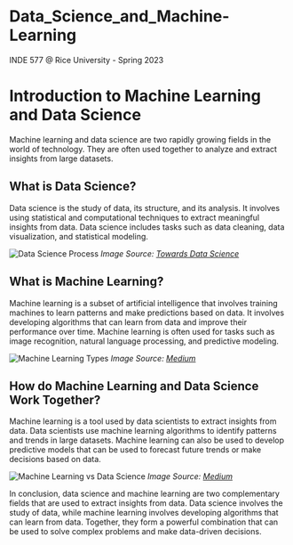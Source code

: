 # Data_Science_and_Machine-Learning
INDE 577 @ Rice University - Spring 2023



# Introduction to Machine Learning and Data Science

Machine learning and data science are two rapidly growing fields in the world of technology. They are often used together to analyze and extract insights from large datasets.

## What is Data Science?

Data science is the study of data, its structure, and its analysis. It involves using statistical and computational techniques to extract meaningful insights from data. Data science includes tasks such as data cleaning, data visualization, and statistical modeling.

![Data Science Process](https://miro.medium.com/max/1838/1*maEzxJiZjKshRklPpMvLJw.png)
_Image Source: [Towards Data Science](https://towardsdatascience.com/data-science-process-4-steps-for-beginners-ac7dee557c9b)_

## What is Machine Learning?

Machine learning is a subset of artificial intelligence that involves training machines to learn patterns and make predictions based on data. It involves developing algorithms that can learn from data and improve their performance over time. Machine learning is often used for tasks such as image recognition, natural language processing, and predictive modeling.

![Machine Learning Types](https://miro.medium.com/max/875/1*Cb-Wkz3qV7Ws-G6yAhxS7A.png)
_Image Source: [Medium](https://medium.com/@ssarkar111/types-of-machine-learning-algorithms-you-should-know-f788a8d2ddfe)_

## How do Machine Learning and Data Science Work Together?

Machine learning is a tool used by data scientists to extract insights from data. Data scientists use machine learning algorithms to identify patterns and trends in large datasets. Machine learning can also be used to develop predictive models that can be used to forecast future trends or make decisions based on data.

![Machine Learning vs Data Science](https://miro.medium.com/max/1000/1*xDCd5f5WwZE8hBexZzJbGg.png)
_Image Source: [Medium](https://medium.com/analytics-vidhya/machine-learning-vs-data-science-what-they-are-and-how-they-differ-8e031a4fb61f)_

In conclusion, data science and machine learning are two complementary fields that are used to extract insights from data. Data science involves the study of data, while machine learning involves developing algorithms that can learn from data. Together, they form a powerful combination that can be used to solve complex problems and make data-driven decisions.





